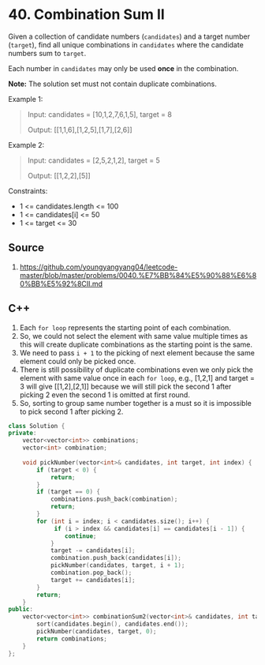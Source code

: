 # 40. Combination Sum II

Given a collection of candidate numbers (`candidates`) and a target number (`target`), find all unique combinations in `candidates` where the candidate numbers sum to `target`.

Each number in `candidates` may only be used **once** in the combination.

**Note:** The solution set must not contain duplicate combinations.

Example 1:

> Input: candidates = [10,1,2,7,6,1,5], target = 8
> 
> Output:
[[1,1,6],[1,2,5],[1,7],[2,6]]

Example 2:

> Input: candidates = [2,5,2,1,2], target = 5
> 
> Output:
[[1,2,2],[5]]

Constraints:

* 1 <= candidates.length <= 100
* 1 <= candidates[i] <= 50
* 1 <= target <= 30

## Source
1) https://github.com/youngyangyang04/leetcode-master/blob/master/problems/0040.%E7%BB%84%E5%90%88%E6%80%BB%E5%92%8CII.md

## C++
1) Each `for loop` represents the starting point of each combination.
2) So, we could not select the element with same value multiple times as this will create duplicate combinations as the starting point is the same.
3) We need to pass `i + 1` to the picking of next element because the same element could only be picked once.
4) There is still possibility of duplicate combinations even we only pick the element with same value once in each `for loop`, e.g., [1,2,1] and target = 3 will give [[1,2],[2,1]] because we will still pick the second 1 after picking 2 even the second 1 is omitted at first round. 
5) So, sorting to group same number together is a must so it is impossible to pick second 1 after picking 2.
```c++
class Solution {
private:
    vector<vector<int>> combinations;
    vector<int> combination;
    
    void pickNumber(vector<int>& candidates, int target, int index) {
        if (target < 0) {
            return;
        }
        if (target == 0) {
            combinations.push_back(combination);
            return;
        }
        for (int i = index; i < candidates.size(); i++) {
             if (i > index && candidates[i] == candidates[i - 1]) {
                continue;
            }
            target -= candidates[i];
            combination.push_back(candidates[i]);
            pickNumber(candidates, target, i + 1);
            combination.pop_back();
            target += candidates[i];
        }
        return;
    }
public:
    vector<vector<int>> combinationSum2(vector<int>& candidates, int target) {
        sort(candidates.begin(), candidates.end());
        pickNumber(candidates, target, 0);
        return combinations;
    }
};
```

